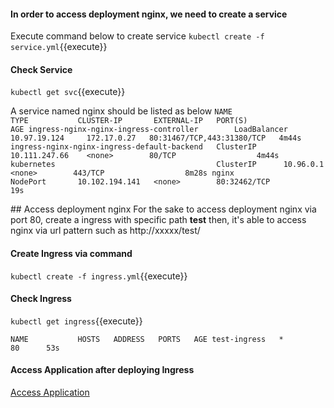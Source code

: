 #### In order to access deployment nginx, we need to create a service

Execute command below to create service
`kubectl create -f service.yml`{{execute}}

#### Check Service
`kubectl get svc`{{execute}}

A service named nginx should be listed as below
`
NAME                                          TYPE           CLUSTER-IP       EXTERNAL-IP   PORT(S)                  AGE
ingress-nginx-nginx-ingress-controller        LoadBalancer   10.97.19.124     172.17.0.27   80:31467/TCP,443:31380/TCP   4m44s
ingress-nginx-nginx-ingress-default-backend   ClusterIP      10.111.247.66    <none>        80/TCP                  4m44s
kubernetes                                    ClusterIP      10.96.0.1        <none>        443/TCP                  8m28s
nginx                                         NodePort       10.102.194.141   <none>        80:32462/TCP                 19s
`

## Access deployment nginx
For the sake to access deployment nginx via port 80, create a ingress with specific path **test**
then, it's able to access nginx via url pattern such as 
http://xxxxx/test/

#### Create Ingress via command
`kubectl create -f ingress.yml`{{execute}}


#### Check Ingress
`kubectl get ingress`{{execute}}

`
NAME           HOSTS   ADDRESS   PORTS   AGE
test-ingress   *                 80      53s
`

#### Access Application after deploying Ingress
[Access Application](https://[[HOST_SUBDOMAIN]]-80-[[KATACODA_HOST]].environments.katacoda.com/test/)
